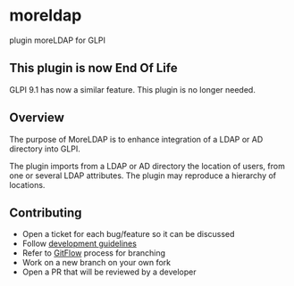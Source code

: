 # moreldap
plugin moreLDAP for GLPI

## This plugin is now End Of Life

GLPI 9.1 has now a similar feature. This plugin is no longer needed.

## Overview

The purpose of MoreLDAP is to enhance integration of a LDAP or AD directory into GLPI.

The plugin imports from a LDAP or AD directory the location of users, from one or several LDAP attributes. The plugin may reproduce a hierarchy of locations.

Contributing
------------

* Open a ticket for each bug/feature so it can be discussed
* Follow [development guidelines](http://glpi-developer-documentation.readthedocs.io/en/latest/plugins.html)
* Refer to [GitFlow](http://git-flow.readthedocs.io/) process for branching
* Work on a new branch on your own fork
* Open a PR that will be reviewed by a developer
